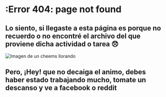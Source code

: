 # :Error 404: page not found 
## Lo siento, si llegaste a esta página es porque no recuerdo o no encontré el archivo del que proviene dicha actividad o tarea 😞

![Imagen de un cheems llorando](https://c.tenor.com/YEqsyuOsPVwAAAAM/ja-raha-mai-koi-nahi-aone.gif)

## Pero, ¡Hey! que no decaiga el animo, debes haber estado trabajando mucho, tomate un descanso y ve a facebook o reddit
